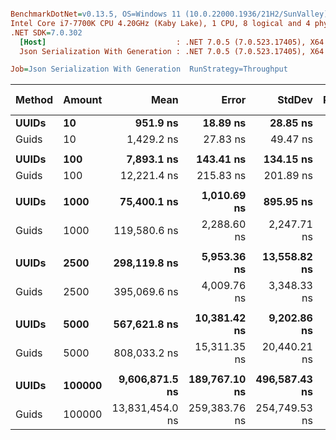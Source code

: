 ``` ini

BenchmarkDotNet=v0.13.5, OS=Windows 11 (10.0.22000.1936/21H2/SunValley)
Intel Core i7-7700K CPU 4.20GHz (Kaby Lake), 1 CPU, 8 logical and 4 physical cores
.NET SDK=7.0.302
  [Host]                             : .NET 7.0.5 (7.0.523.17405), X64 RyuJIT AVX2 [AttachedDebugger]
  Json Serialization With Generation : .NET 7.0.5 (7.0.523.17405), X64 RyuJIT AVX2

Job=Json Serialization With Generation  RunStrategy=Throughput  

```
| Method | Amount |            Mean |         Error |        StdDev | Ratio | RatioSD |     Gen0 |     Gen1 |     Gen2 |  Allocated | Alloc Ratio |
|------- |------- |----------------:|--------------:|--------------:|------:|--------:|---------:|---------:|---------:|-----------:|------------:|
|  **UUIDs** |     **10** |        **951.9 ns** |      **18.89 ns** |      **28.85 ns** |  **0.66** |    **0.03** |   **0.2804** |        **-** |        **-** |     **1176 B** |        **1.19** |
|  Guids |     10 |      1,429.2 ns |      27.83 ns |      49.47 ns |  1.00 |    0.00 |   0.2365 |        - |        - |      992 B |        1.00 |
|        |        |                 |               |               |       |         |          |          |          |            |             |
|  **UUIDs** |    **100** |      **7,893.1 ns** |     **143.41 ns** |     **134.15 ns** |  **0.65** |    **0.02** |   **3.0212** |        **-** |        **-** |    **12696 B** |        **1.34** |
|  Guids |    100 |     12,221.4 ns |     215.83 ns |     201.89 ns |  1.00 |    0.00 |   2.2430 |        - |        - |     9448 B |        1.00 |
|        |        |                 |               |               |       |         |          |          |          |            |             |
|  **UUIDs** |   **1000** |     **75,400.1 ns** |   **1,010.69 ns** |     **895.95 ns** |  **0.63** |    **0.01** |  **29.7852** |        **-** |        **-** |   **126096 B** |        **1.34** |
|  Guids |   1000 |    119,580.6 ns |   2,288.60 ns |   2,247.71 ns |  1.00 |    0.00 |  22.2168 |        - |        - |    94048 B |        1.00 |
|        |        |                 |               |               |       |         |          |          |          |            |             |
|  **UUIDs** |   **2500** |    **298,119.8 ns** |   **5,953.36 ns** |  **13,558.82 ns** |  **0.77** |    **0.03** |  **58.5938** |  **58.5938** |  **58.5938** |   **315136 B** |        **1.34** |
|  Guids |   2500 |    395,069.6 ns |   4,009.76 ns |   3,348.33 ns |  1.00 |    0.00 |  58.5938 |  58.5938 |  58.5938 |   235089 B |        1.00 |
|        |        |                 |               |               |       |         |          |          |          |            |             |
|  **UUIDs** |   **5000** |    **567,621.8 ns** |  **10,381.42 ns** |   **9,202.86 ns** |  **0.71** |    **0.02** | **110.3516** | **110.3516** | **110.3516** |   **630171 B** |        **1.34** |
|  Guids |   5000 |    808,033.2 ns |  15,311.35 ns |  20,440.21 ns |  1.00 |    0.00 | 110.3516 | 110.3516 | 110.3516 |   470123 B |        1.00 |
|        |        |                 |               |               |       |         |          |          |          |            |             |
|  **UUIDs** | **100000** |  **9,606,871.5 ns** | **189,767.10 ns** | **496,587.43 ns** |  **0.69** |    **0.04** | **937.5000** | **937.5000** | **937.5000** | **12600702 B** |        **1.34** |
|  Guids | 100000 | 13,831,454.0 ns | 259,383.76 ns | 254,749.53 ns |  1.00 |    0.00 | 953.1250 | 953.1250 | 953.1250 |  9400679 B |        1.00 |
